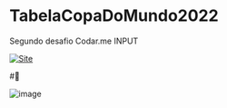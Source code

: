 # TabelaCopaDoMundo2022
Segundo desafio Codar.me INPUT

<a link href="https://jenifferpraxedes.github.io/TabelaCopaDoMundo2022/" target="_blank">![Site](https://img.shields.io/website-up-down-green-red/http/monip.org.svg)</a>

#📸

![image](https://user-images.githubusercontent.com/90706251/175110585-de233312-0b65-44fb-a56f-398265649770.png)
